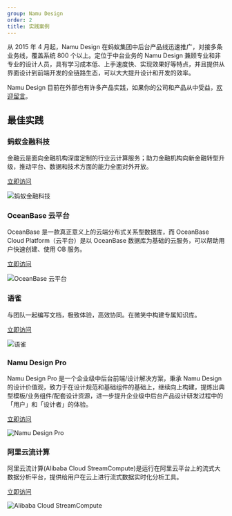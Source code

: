 ```yaml
---
group: Namu Design
order: 2
title: 实践案例
---
```


从 2015 年 4 月起，Namu Design 在蚂蚁集团中后台产品线迅速推广，对接多条业务线，覆盖系统 800 个以上。定位于中台业务的 Namu Design 兼顾专业和非专业的设计人员，具有学习成本低、上手速度快、实现效果好等特点，并且提供从界面设计到前端开发的全链路生态，可以大大提升设计和开发的效率。

Namu Design 目前在外部也有许多产品实践，如果你的公司和产品从中受益，[欢迎留言](https://github.com/ant-design/ant-design/issues/477)。

## 最佳实践

### 蚂蚁金融科技

金融云是面向金融机构深度定制的行业云计算服务；助力金融机构向新金融转型升级，推动平台、数据和技术方面的能力全面对外开放。

[立即访问](https://tech.antfin.com)

![蚂蚁金融科技](https://gw.alipayobjects.com/zos/rmsportal/zQMWTCnhWwYNzEURbDUn.png)

### OceanBase 云平台

OceanBase 是一款真正意义上的云端分布式关系型数据库，而 OceanBase Cloud Platform（云平台）是以 OceanBase 数据库为基础的云服务，可以帮助用户快速创建、使用 OB 服务。

[立即访问](https://www.oceanbase.com/docs/)

![OceanBase 云平台](https://gw.alipayobjects.com/zos/rmsportal/OYGCAlMwSWkdaKfxIDtz.png)

### 语雀

与团队一起编写文档，极致体验，高效协同。在微笑中构建专属知识库。

[立即访问](https://yuque.com/)

![语雀](https://gw.alipayobjects.com/zos/rmsportal/doPiJWqbRNWCrHPBOcuo.png)

### Namu Design Pro

Namu Design Pro 是一个企业级中后台前端/设计解决方案，秉承 Namu Design 的设计价值观，致力于在设计规范和基础组件的基础上，继续向上构建，提炼出典型模板/业务组件/配套设计资源，进一步提升企业级中后台产品设计研发过程中的「用户」和「设计者」的体验。

[立即访问](https://pro.ant.design)

![Namu Design Pro](https://gw.alipayobjects.com/zos/rmsportal/KZIUjJJZTEqMOgBHQkCb.png)

### 阿里云流计算

阿里云流计算(Alibaba Cloud StreamCompute)是运行在阿里云平台上的流式大数据分析平台，提供给用户在云上进行流式数据实时化分析工具。

[立即访问](https://data.aliyun.com/product/sc)

![Alibaba Cloud StreamCompute](https://img.alicdn.com/tfs/TB1LXWknntYBeNjy1XdXXXXyVXa-2880-1800.png)
